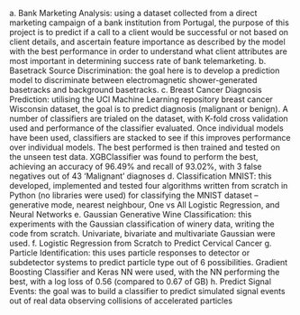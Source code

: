 a.	Bank Marketing Analysis: using a dataset collected from a direct marketing campaign of a bank institution from Portugal, the purpose of this project is to predict if a call to a client would be successful or not based on client details, and ascertain feature importance as described by the model with the best performance in order to understand what client attributes are most important in determining success rate of bank telemarketing.
b.	Basetrack Source Discrimination: the goal here is to develop a prediction model to discriminate between electromagnetic shower-generated basetracks and background basetracks.
c.	Breast Cancer Diagnosis Prediction: utilising the UCI Machine Learning repository breast cancer Wisconsin dataset, the goal is to predict diagnosis (malignant or benign). A number of classifiers are trialed on the dataset, with K-fold cross validation used and performance of the classifier evaluated. Once individual models have been used, classifiers are stacked to see if this improves performance over individual models. The best performed is then trained and tested on the unseen test data. XGBClassifier was found to perform the best, achieving an accuracy of 96.49% and recall of 93.02%, with 3 false negatives out of 43 ‘Malignant’ diagnoses
d.	Classification MNIST: this developed, implemented and tested four algorithms written from scratch in Python (no libraries were used) for classifying the MNIST dataset – generative mode, nearest neighbour, One vs All Logistic Regression, and Neural Networks
e.	Gaussian Generative Wine Classification: this experiments with the Gaussian classification of winery data, writing the code from scratch. Univariate, bivariate and multivariate Gaussian were used.
f.	Logistic Regression from Scratch to Predict Cervical Cancer
g.	Particle Identification: this uses particle responses to detector or subdetector systems to predict particle type out of 6 possibilities. Gradient Boosting Classifier and Keras NN were used, with the NN performing the best, with a log loss of 0.56 (compared to 0.67 of GB)
h.	Predict Signal Events: the goal was to build a classifier to predict simulated signal events out of real data observing collisions of accelerated particles
